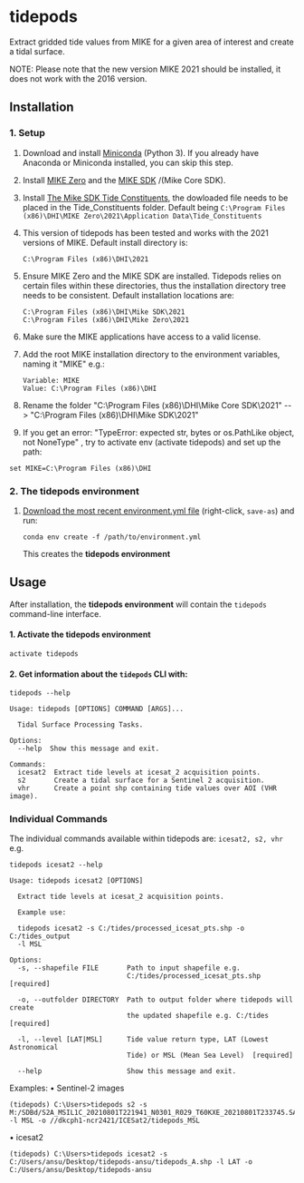 # tidepods

Extract gridded tide values from MIKE for a given area of interest and create a tidal surface.


NOTE: Please note that the new version MIKE 2021 should be installed, it does not work with the 2016 version. 


## Installation

### 1. Setup

1. Download and install [Miniconda](https://conda.io/miniconda.html) (Python 3).
   If you already have Anaconda or Miniconda installed, you can skip this step.


2. Install [MIKE Zero](https://www.mikepoweredbydhi.com/download/mike-2021/mike-11?ref={2BC171FE-7AFA-44A0-9BF8-BC48CEAC27A8}) and the [MIKE SDK](https://www.mikepoweredbydhi.com/download/mike-2021/mike-sdk?ref=%7b2BC171FE-7AFA-44A0-9BF8-BC48CEAC27A8%7d&download=1&os=x32&c=us) /(Mike Core SDK). 
3. Install [The Mike SDK Tide Constituents](https://www.dhigroup.com/download/mike-by-dhi-tools/coastandseatools/global-tide-model), the dowloaded file needs to be placed in the Tide_Constituents folder. Default being `C:\Program Files (x86)\DHI\MIKE Zero\2021\Application Data\Tide_Constituents`
4. This version of tidepods has been tested and works with the 2021 versions of MIKE. Default install directory is:
	```
	C:\Program Files (x86)\DHI\2021
	```
5. Ensure MIKE Zero and the MIKE SDK are installed. Tidepods relies on certain files within these directories, thus the installation directory tree needs to be consistent. Default installation locations are:
	```
	C:\Program Files (x86)\DHI\Mike SDK\2021
	C:\Program Files (x86)\DHI\Mike Zero\2021
	```
6. Make sure the MIKE applications have access to a valid license.
7. Add the root MIKE installation directory to the environment variables, naming it "MIKE" e.g.:
	```
	Variable: MIKE
	Value: C:\Program Files (x86)\DHI
	```
8. Rename the folder "C:\Program Files (x86)\DHI\Mike Core SDK\2021" --> "C:\Program Files (x86)\DHI\Mike SDK\2021"	
9. If you get an error: "TypeError: expected str, bytes or os.PathLike object, not NoneType" , try to activate env (activate tidepods) and set up the path:

```
set MIKE=C:\Program Files (x86)\DHI
```


### 2. The tidepods environment

1. [Download the most recent environment.yml file](https://github.com/DHI-GRAS/tidepods/raw/master/environment.yml) (right-click, `save-as`) and run:
    ```
    conda env create -f /path/to/environment.yml
    ```
   This creates the **tidepods environment**

## Usage

After installation, the **tidepods environment** will contain the `tidepods` command-line interface.

#### 1. Activate the **tidepods environment**
```
activate tidepods
```

#### 2. Get information about the `tidepods` CLI with:
```
tidepods --help
```
```
Usage: tidepods [OPTIONS] COMMAND [ARGS]...

  Tidal Surface Processing Tasks.

Options:
  --help  Show this message and exit.

Commands:
  icesat2  Extract tide levels at icesat_2 acquisition points.
  s2       Create a tidal surface for a Sentinel 2 acquisition.
  vhr      Create a point shp containing tide values over AOI (VHR image).
```

### Individual Commands

The individual commands available within tidepods are: `icesat2, s2, vhr`
e.g. 
```
tidepods icesat2 --help
```
```
Usage: tidepods icesat2 [OPTIONS]

  Extract tide levels at icesat_2 acquisition points.

  Example use:

  tidepods icesat2 -s C:/tides/processed_icesat_pts.shp -o C:/tides_output
  -l MSL

Options:
  -s, --shapefile FILE       Path to input shapefile e.g.
                             C:/tides/processed_icesat_pts.shp  [required]

  -o, --outfolder DIRECTORY  Path to output folder where tidepods will create
                             the updated shapefile e.g. C:/tides  [required]

  -l, --level [LAT|MSL]      Tide value return type, LAT (Lowest Astronomical
                             Tide) or MSL (Mean Sea Level)  [required]

  --help                     Show this message and exit.
```

Examples:
•  Sentinel-2 images
```
(tidepods) C:\Users>tidepods s2 -s M:/SDBd/S2A_MSIL1C_20210801T221941_N0301_R029_T60KXE_20210801T233745.SAFE -l MSL -o //dkcph1-ncr2421/ICESat2/tidepods_MSL
```

• icesat2 
```
(tidepods) C:\Users>tidepods icesat2 -s C:/Users/ansu/Desktop/tidepods-ansu/tidepods_A.shp -l LAT -o C:/Users/ansu/Desktop/tidepods-ansu
```
